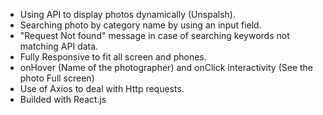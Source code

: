- Using API to display photos dynamically (Unspalsh).
- Searching photo by category name by using an input field.
- "Request Not found" message in case of searching keywords not matching API data. 
- Fully Responsive to fit all screen and phones. 
- onHover (Name of the photographer) and onClick interactivity (See the photo Full screen)
- Use of Axios to deal with Http requests.
- Builded with React.js
